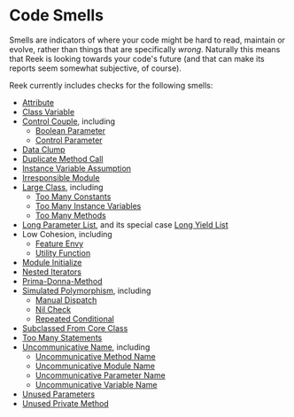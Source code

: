 # Code Smells

Smells are indicators of where your code might be hard to read, maintain or evolve, rather than things that are specifically _wrong_. Naturally this means that Reek is looking towards your code's future (and that can make its reports seem somewhat subjective, of course).

Reek currently includes checks for the following smells:

* [Attribute](Attribute.md)
* [Class Variable](Class-Variable.md)
* [Control Couple](Control-Couple.md), including
  * [Boolean Parameter](Boolean-Parameter.md)
  * [Control Parameter](Control-Parameter.md)
* [Data Clump](Data-Clump.md)
* [Duplicate Method Call](Duplicate-Method-Call.md)
* [Instance Variable Assumption](Instance-Variable-Assumption.md)
* [Irresponsible Module](Irresponsible-Module.md)
* [Large Class](Large-Class.md), including
  * [Too Many Constants](Too-Many-Constants.md)
  * [Too Many Instance Variables](Too-Many-Instance-Variables.md)
  * [Too Many Methods](Too-Many-Methods.md)
* [Long Parameter List](Long-Parameter-List.md), and its special case [Long Yield List](Long-Yield-List.md)
* Low Cohesion, including
  * [Feature Envy](Feature-Envy.md)
  * [Utility Function](Utility-Function.md)
* [Module Initialize](Module-Initialize.md)
* [Nested Iterators](Nested-Iterators.md)
* [Prima-Donna-Method](Prima-Donna-Method.md)
* [Simulated Polymorphism](Simulated-Polymorphism.md), including
  * [Manual Dispatch](Manual-Dispatch.md)
  * [Nil Check](Nil-Check.md)
  * [Repeated Conditional](Repeated-Conditional.md)
* [Subclassed From Core Class](Subclassed-From-Core-Class.md)
* [Too Many Statements](Too-Many-Statements.md)
* [Uncommunicative Name](Uncommunicative-Name.md), including
  * [Uncommunicative Method Name](Uncommunicative-Method-Name.md)
  * [Uncommunicative Module Name](Uncommunicative-Module-Name.md)
  * [Uncommunicative Parameter Name](Uncommunicative-Parameter-Name.md)
  * [Uncommunicative Variable Name](Uncommunicative-Variable-Name.md)
* [Unused Parameters](Unused-Parameters.md)
* [Unused Private Method](Unused-Private-Method.md)
